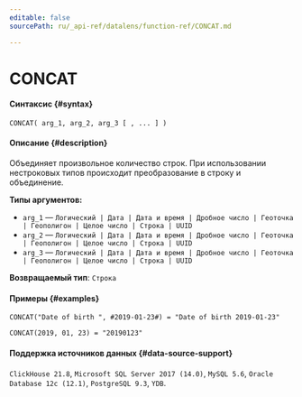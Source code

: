```yaml
---
editable: false
sourcePath: ru/_api-ref/datalens/function-ref/CONCAT.md

---
```


# CONCAT



#### Синтаксис {#syntax}


```
CONCAT( arg_1, arg_2, arg_3 [ , ... ] )
```

#### Описание {#description}
Объединяет произвольное количество строк. При использовании нестроковых типов происходит преобразование в строку и объединение.

**Типы аргументов:**
- `arg_1` — `Логический | Дата | Дата и время | Дробное число | Геоточка | Геополигон | Целое число | Строка | UUID`
- `arg_2` — `Логический | Дата | Дата и время | Дробное число | Геоточка | Геополигон | Целое число | Строка | UUID`
- `arg_3` — `Логический | Дата | Дата и время | Дробное число | Геоточка | Геополигон | Целое число | Строка | UUID`


**Возвращаемый тип**: `Строка`

#### Примеры {#examples}

```
CONCAT("Date of birth ", #2019-01-23#) = "Date of birth 2019-01-23"
```

```
CONCAT(2019, 01, 23) = "20190123"
```


#### Поддержка источников данных {#data-source-support}

`ClickHouse 21.8`, `Microsoft SQL Server 2017 (14.0)`, `MySQL 5.6`, `Oracle Database 12c (12.1)`, `PostgreSQL 9.3`, `YDB`.
